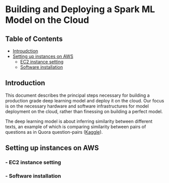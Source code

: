 # Building and Deploying a Spark ML Model on the Cloud
## Table of Contents  

* [Introudction](#ab)  
* [Setting up instances on AWS](#ac) 
  * [EC2 instance setting](#ad)
  * [Software installation](#ae)

<a name = "ab"/>

## Introduction

This document describes the principal steps necessary for building a production grade deep learning model and deploy it on the cloud. Our focus is on the necessary hardware and software infrastructures for model deployment on the cloud, rather than finessing on building a perfect model. 

The deep learning model is about inferring similarity between different texts, an example of which is comparing similarity between pairs of questions as in Quora question-pairs ([Kaggle](https://www.kaggle.com/c/quora-question-pairs)).  

<a name ="ac"/>

## Setting up instances on AWS

<a name = "ad"/>

### - EC2 instance setting
 
<a name ="ae"/>

### - Software installation

